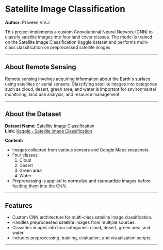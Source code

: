 # Satellite Image Classification

**Author:** Praveen V.V.J  

This project implements a custom Convolutional Neural Network (CNN) to classify satellite images into four land cover classes. The model is trained on the Satellite Image Classification Kaggle dataset and performs multi-class classification on preprocessed satellite images.

---

## About Remote Sensing

Remote sensing involves acquiring information about the Earth's surface using satellites or aerial sensors. Classifying satellite images into categories such as cloud, desert, green area, and water is important for environmental monitoring, land use analysis, and resource management.

---

## About the Dataset

**Dataset Name:** Satellite Image Classification  
**Link:** [Kaggle - Satellite Image Classification](https://www.kaggle.com/datasets/mahmoudreda55/satellite-image-classification)

**Content:**  
- Images collected from various sensors and Google Maps snapshots.  
- Four classes:  
  1. Cloud  
  2. Desert  
  3. Green area  
  4. Water  
- Preprocessing is applied to normalize and standardize images before feeding them into the CNN.


---

## Features

- Custom CNN architecture for multi-class satellite image classification.
- Handles preprocessed satellite images from multiple sources.
- Classifies images into four categories: cloud, desert, green area, and water.
- Includes preprocessing, training, evaluation, and visualization scripts.

---





